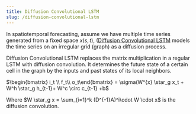 ```yaml
---
title: Diffusion Convolutional LSTM
slug: /diffusion-convolutional-lstm
---
```


In spatiotemporal forecasting, assume we have multiple time series generated from a fixed space  $x(s,t)$,  ([Diffusion Convolutional LSTM](https://openreview.net/pdf?id=SJiHXGWAZ) models the time series on an irregular grid (graph) as a diffusion process.

Diffusion Convolutional  LSTM replaces the matrix multiplication in a regular LSTM with diffusion convolution. It determines the future state of a certain cell in the graph by the inputs and past states of its local neighbors.

$\begin{bmatrix} i_t \\ f_t\\ o_t\end{bmatrix} = \sigma(W^{x} \star_g x_t + W^h \star_g h_{t-1}+ W^c \circ c_{t-1} +b$ 

Where $W \star_g x = \sum_{i=1}^k (D^{-1}A)^i\cdot W \cdot  x$ is the diffusion convolution. 